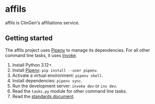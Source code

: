 # affils

affils is ClinGen's affiliations service.

## Getting started

The affils project uses [Pipenv](https://pipenv.pypa.io/en/latest/index.html)
to manage its dependencies. For all other command line tasks, it uses
[Invoke](https://docs.pyinvoke.org/en/stable/index.html).

1. Install Python 3.12+.
2. Install [Pipenv](https://pipenv.pypa.io/en/latest/index.html): `pip install --user pipenv`.
3. Activate a virtual environment: `pipenv shell`.
4. Install dependencies: `pipenv sync`.
5. Run the development server: `invoke dev` or `inv dev`.
6. Read the `tasks.py` module for other command line tasks.
7. Read the [standards document](./doc/standards.md).
